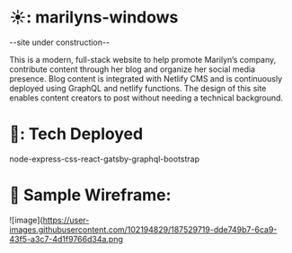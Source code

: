 # ☀️: marilyns-windows

--site under construction--

This is a modern, full-stack website to help promote Marilyn’s company, contribute content through her blog and organize her social media presence. Blog content is integrated with Netlify CMS and is continuously deployed using GraphQL and netlify functions. The design of this site enables content creators to post without needing a technical background.

# 💪: Tech Deployed

node-express-css-react-gatsby-graphql-bootstrap

# 📸 Sample Wireframe:

![image](https://user-images.githubusercontent.com/102194829/187529719-dde749b7-6ca9-43f5-a3c7-4d1f9766d34a.png
